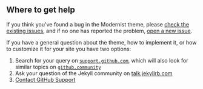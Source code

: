 ## Where to get help

If you think you've found a bug in the Modernist theme, please [check the existing issues](https://github.com/pages-themes/modernist/issues), and if no one has reported the problem, [open a new issue](https://github.com/pages-themes/modernist/issues/new).

If you have a general question about the theme, how to implement it, or how to customize it for your site you have two options:

1. Search for your query on [`support.github.com`](https://support.github.com/?q=pages+Modernist+theme), which will also look for similar topics on [`github.community`](https://github.community/search?q=pages+Modernist+theme)
2. Ask your question of the Jekyll community on [talk.jekyllrb.com](https://talk.jekyllrb.com/)
3. [Contact GitHub Support](https://github.com/contact?form%5Bsubject%5D=GitHub%20Pages%20theme%20pages-themes/modernist)
